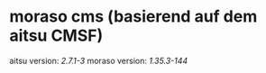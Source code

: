 moraso cms (basierend auf dem aitsu CMSF)
=============

aitsu version: *2.7.1-3*
moraso version: *1.35.3-144*